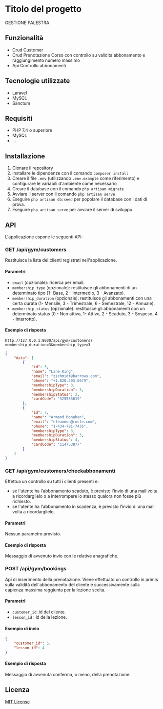 # Titolo del progetto

GESTIONE PALESTRA

## Funzionalità

- Crud Customer
- Crud Prenotazione Corso con controllo su validità abbonamento e raggiungimento numero massimo
- Api Controllo abbonamenti

## Tecnologie utilizzate

- Laravel
- MySQL
- Sanctum

## Requisiti

- PHP 7.4 o superiore
- MySQL
- ...

## Installazione

1. Clonare il repository
2. Installare le dipendenze con il comando `composer install`
3. Creare il file `.env` (utilizzando `.env.example` come riferimento) e configurare le variabili d'ambiente come necessario
4. Creare il database con il comando `php artisan migrate`
5. Avviare il server con il comando `php artisan serve`
6. Eseguire `php artisan db:seed` per popolare il database con i dati di prova.
7. Eseguire `php artisan serve` per avviare il server di sviluppo

## API

L'applicazione espone le seguenti API:

### GET /api/gym/customers

Restituisce la lista dei clienti registrati nell'applicazione.

#### Parametri

- `email` (opzionale): ricerca per email.
- `membership_type` (opzionale): restituisce gli abbonamenti di un determinato tipo (1- Base, 2 - Intermedio, 3 - Avanzato).
- `membership_duration` (opzionale): restituisce gli abbonamenti con una certa durata (1- Mensile, 3 - Trimestrale, 6 - Semestrale, 12 - Annuale).
- `membership_status` (opzionale): restituisce gli abbonamenti con un determinato status (0 - Non attivo, 1- Attivo, 2 - Scaduto, 3 - Sospeso, 4 - Interrotto).

#### Esempio di risposta
`http://127.0.0.1:8000/api/gym/customers?membership_duration=3&membership_type=3`
```json
{
    "data": [
        {
            "id": 5,
            "name": "Lane King",
            "email": "zschmidt@barrows.com",
            "phone": "+1.820.503.6679",
            "membershipType": 3,
            "membershipDuration": 3,
            "membershipStatus": 3,
            "cardCode": "325553619"
        },
        {
            "id": 7,
            "name": "Armand Monahan",
            "email": "eleannon@runte.com",
            "phone": "1-434-781-7436",
            "membershipType": 3,
            "membershipDuration": 3,
            "membershipStatus": 4,
            "cardCode": "114753877"
        }
    ]
}
```
### GET /api/gym/customers/checkabbonamenti

Effettua un controllo su tutti i clienti presenti e:
- se l'utente ha l'abbonamento scaduto, è previsto l'invio di una mail volta a ricordarglielo o a interrompere lo stesso qualora non fosse più richiesto.
- se l'utente ha l'abbonamento in scadenza, è previsto l'invio di una mail volta a ricordarglielo.

#### Parametri

Nessun parametro previsto.

#### Esempio di risposta

Messaggio di avvenuto invio con le relative anagrafiche.

### POST /api/gym/bookings

Api di inserimento della prenotazione. Viene effettuato un controllo in primis sulla validità dell'abbonamento del cliente e successivamente sulla capienza massima raggiunta per la lezione scelta.

#### Parametri

- `customer_id`: id del cliente.
- `lesson_id` : id della lezione.

#### Esempio di invio
```json
{
    "customer_id": 5,
    "lesson_id": 4
}
```

#### Esempio di risposta

Messaggio di avvenuta conferma, o meno, della prenotazione.

## Licenza

[MIT License](https://opensource.org/licenses/MIT)

